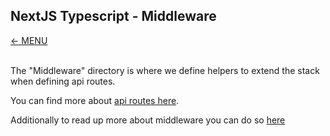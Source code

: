## NextJS Typescript - Middleware
<a href="MAIN.md">&larr; MENU</a>
<br/><br/>

The "Middleware" directory is where we define helpers to extend the stack when defining api routes.

You can find more about [api routes here](https://nextjs.org/docs/api-routes/introduction).

Additionally to read up more about middleware you can do so [here](https://nextjs.org/docs/api-routes/api-middlewares) 
